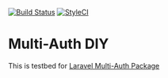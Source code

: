 [![Build Status](https://travis-ci.org/mtvbrianking/multi-auth-diy.svg?branch=master)](https://travis-ci.org/mtvbrianking/multi-auth-diy)
[![StyleCI](https://github.styleci.io/repos/134677573/shield?branch=master)](https://github.styleci.io/repos/134677573)

# Multi-Auth DIY

This is testbed for [Laravel Multi-Auth Package](https://github.com/mtvbrianking/multi-auth)
